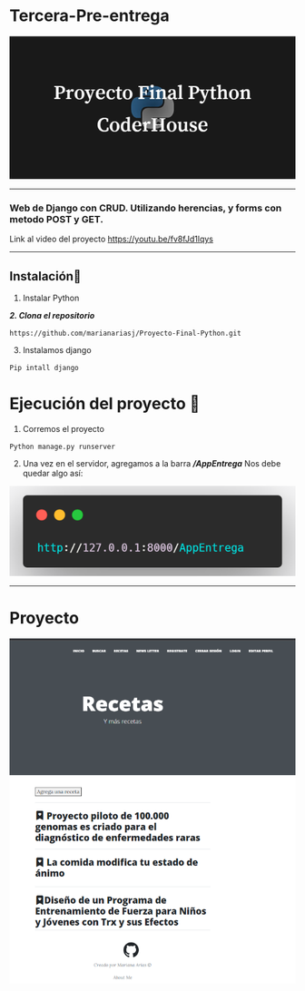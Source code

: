# Tercera-Pre-entrega
![Alt text](Proyecto_Final_Python_CoderHouse.png)
___

### Web de Django con CRUD. Utilizando herencias, y forms con metodo POST y GET.
 Link al video del proyecto 
 https://youtu.be/fv8fJd1lqys
____

## Instalación🔧


1.  Instalar Python


___2. Clona el repositorio___
```
https://github.com/marianariasj/Proyecto-Final-Python.git
```
3. Instalamos django
```
Pip intall django
```

# Ejecución del proyecto 📝


1. Corremos el proyecto

```
Python manage.py runserver
```

2. Una vez en el servidor, agregamos a la barra ___/AppEntrega___ Nos debe quedar algo así: 

![Alt text](AppEntrega.png)
____

# Proyecto 

![Alt text](proyetofinal.png)

